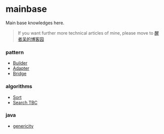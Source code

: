 # mainbase
Main base knowledges here.
> If you want further more technical articles of mine, please move to [醒者呆的博客园](http://www.cnblogs.com/Evsward/)

### pattern
- [Builder](https://github.com/evsward/mainbase/tree/master/src/pattern/builder)
- [Adapter](https://github.com/evsward/mainbase/tree/master/src/pattern/adapter)
- [Bridge](https://github.com/evsward/mainbase/tree/master/src/pattern/bridge)

### algorithms
- [Sort](https://github.com/evsward/mainbase/tree/master/src/algorithms/sort)
- [Search TBC](https://github.com/evsward/mainbase/tree/master/src/algorithms/search)

### java
- [genericity](https://github.com/evsward/mainbase/tree/master/src/javaS/genericity)